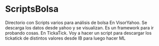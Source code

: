 # ScriptsBolsa
Directorio con Scripts varios para análisis de bolsa
En VisorYahoo. Se descarga los datos desde yahoo y se visualizan. Es un framework para ir probando cosas.
En TickaTick. Voy a hacer un script para descargar los tickatick de distintos valores desde IB para luego hacer ML
 
